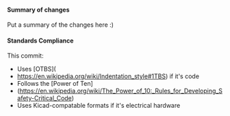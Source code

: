  #### Summary of changes    
Put a summary of the changes here :)          
    
#### Standards Compliance              
This commit:              
 - Uses [OTBS](
 - https://en.wikipedia.org/wiki/Indentation_style#1TBS)  if it's code
 - Follows the [Power of Ten]
 - (https://en.wikipedia.org/wiki/The_Power_of_10:_Rules_for_Developing_Safety-Critical_Code)
 - Uses Kicad-compatable formats if it's electrical hardware
 
  
 
